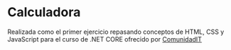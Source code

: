 # Calculadora 
Realizada como el primer ejercicio repasando conceptos de HTML, CSS y JavaScript para el curso de .NET CORE ofrecido por [ComunidadIT](https://www.comunidadit.org/)
